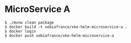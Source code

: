 # MicroService A

    $ ./mvnw clean package
    $ docker build -t xebiafrance/xke-helm-microservice-a .
    $ docker login
    $ docker push xebiafrance/xke-helm-microservice-a
